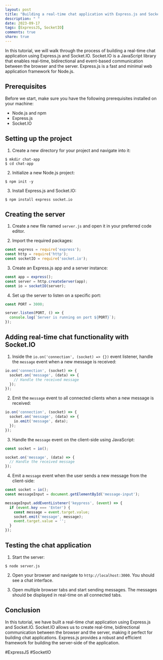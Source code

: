 ```yaml
---
layout: post
title: "Building a real-time chat application with Express.js and Socket.IO"
description: " "
date: 2023-09-17
tags: [ExpressJS, SocketIO]
comments: true
share: true
---
```


In this tutorial, we will walk through the process of building a real-time chat application using Express.js and Socket.IO. Socket.IO is a JavaScript library that enables real-time, bidirectional and event-based communication between the browser and the server. Express.js is a fast and minimal web application framework for Node.js.

## Prerequisites

Before we start, make sure you have the following prerequisites installed on your machine:

* Node.js and npm
* Express.js
* Socket.IO

## Setting up the project

1. Create a new directory for your project and navigate into it:

```shell
$ mkdir chat-app
$ cd chat-app
```

2. Initialize a new Node.js project:

```shell
$ npm init -y
```

3. Install Express.js and Socket.IO:

```shell
$ npm install express socket.io
```

## Creating the server

1. Create a new file named `server.js` and open it in your preferred code editor.

2. Import the required packages:

```javascript
const express = require('express');
const http = require('http');
const socketIO = require('socket.io');
```

3. Create an Express.js app and a server instance:

```javascript
const app = express();
const server = http.createServer(app);
const io = socketIO(server);
```

4. Set up the server to listen on a specific port:

```javascript
const PORT = 3000;

server.listen(PORT, () => {
  console.log(`Server is running on port ${PORT}`);
});
```

## Adding real-time chat functionality with Socket.IO

1. Inside the `io.on('connection', (socket) => {})` event listener, handle the `message` event when a new message is received:

```javascript
io.on('connection', (socket) => {
  socket.on('message', (data) => {
    // Handle the received message
  });
});
```

2. Emit the `message` event to all connected clients when a new message is received:

```javascript
io.on('connection', (socket) => {
  socket.on('message', (data) => {
    io.emit('message', data);
  });
});
```

3. Handle the `message` event on the client-side using JavaScript:

```javascript
const socket = io();

socket.on('message', (data) => {
  // Handle the received message
});
```

4. Emit a `message` event when the user sends a new message from the client-side:

```javascript
const socket = io();
const messageInput = document.getElementById('message-input');

messageInput.addEventListener('keypress', (event) => {
  if (event.key === 'Enter') {
    const message = event.target.value;
    socket.emit('message', message);
    event.target.value = '';
  }
});
```

## Testing the chat application

1. Start the server:

```shell
$ node server.js
```

2. Open your browser and navigate to `http://localhost:3000`. You should see a chat interface.

3. Open multiple browser tabs and start sending messages. The messages should be displayed in real-time on all connected tabs.

## Conclusion

In this tutorial, we have built a real-time chat application using Express.js and Socket.IO. Socket.IO allows us to create real-time, bidirectional communication between the browser and the server, making it perfect for building chat applications. Express.js provides a robust and efficient framework for building the server-side of the application.

#ExpressJS #SocketIO